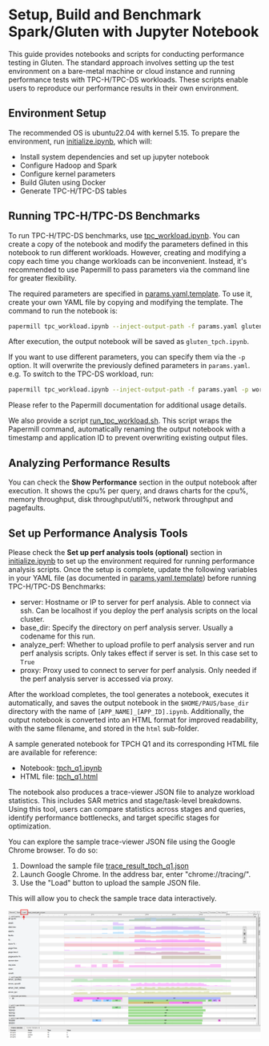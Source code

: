 # Setup, Build and Benchmark Spark/Gluten with Jupyter Notebook

This guide provides notebooks and scripts for conducting performance testing in Gluten. The standard approach involves setting up the test environment on a bare-metal machine or cloud instance and running performance tests with TPC-H/TPC-DS workloads. These scripts enable users to reproduce our performance results in their own environment.

## Environment Setup

The recommended OS is ubuntu22.04 with kernel 5.15. To prepare the environment, run [initialize.ipynb](./initialize.ipynb), which will:

- Install system dependencies and set up jupyter notebook
- Configure Hadoop and Spark
- Configure kernel parameters
- Build Gluten using Docker
- Generate TPC-H/TPC-DS tables

## Running TPC-H/TPC-DS Benchmarks

To run TPC-H/TPC-DS benchmarks, use [tpc_workload.ipynb](./tpc_workload.ipynb). You can create a copy of the notebook and modify the parameters defined in this notebook to run different workloads. However, creating and modifying a copy each time you change workloads can be inconvenient. Instead, it's recommended to use Papermill to pass parameters via the command line for greater flexibility.

The required parameters are specified in [params.yaml.template](./params.yaml.template). To use it, create your own YAML file by copying and modifying the template. The command to run the notebook is:

```bash
papermill tpc_workload.ipynb --inject-output-path -f params.yaml gluten_tpch.ipynb
```
After execution, the output notebook will be saved as `gluten_tpch.ipynb`.

If you want to use different parameters, you can specify them via the `-p` option. It will overwrite the previously defined parameters in `params.yaml`. e.g. To switch to the TPC-DS workload, run:

```bash
papermill tpc_workload.ipynb --inject-output-path -f params.yaml -p workoad tpcds gluten_tpcds.ipynb
```

Please refer to the Papermill documentation for additional usage details.

We also provide a script [run_tpc_workload.sh](./run_tpc_workload.sh). This script wraps the Papermill command, automatically renaming the output notebook with a timestamp and application ID to prevent overwriting existing output files.

## Analyzing Performance Results

You can check the **Show Performance** section in the output notebook after execution. It shows the cpu% per query, and draws charts for the cpu%, memory throughput, disk throughput/util%, network throughput and pagefaults.

## Set up Performance Analysis Tools

Please check the **Set up perf analysis tools (optional)** section in [initialize.ipynb](./initialize.ipynb) to set up the environment required for running performance analysis scripts. Once the setup is complete, update the following variables in your YAML file (as documented in [params.yaml.template](./params.yaml.template)) before running TPC-H/TPC-DS Benchmarks:

- server: Hostname or IP to server for perf analysis. Able to connect via ssh. Can be localhost if you deploy the perf analysis scripts on the local cluster.
- base_dir: Specify the directory on perf analysis server. Usually a codename for this run.
- analyze_perf: Whether to upload profile to perf analysis server and run perf analysis scripts. Only takes effect if server is set. In this case set to `True`
- proxy: Proxy used to connect to server for perf analysis. Only needed if the perf analysis server is accessed via proxy.

After the workload completes, the tool generates a notebook, executes it automatically, and saves the output notebook in the `$HOME/PAUS/base_dir` directory with the name of `[APP_NAME]_[APP_ID].ipynb`. Additionally, the output notebook is converted into an HTML format for improved readability, with the same filename, and stored in the `html` sub-folder.

A sample generated notebook for TPCH Q1 and its corresponding HTML file are available for reference:
- Notebook: [tpch_q1.ipynb](./sample/tpch_q1.ipynb)
- HTML file: [tpch_q1.html](./sample/tpch_q1.html)

The notebook also produces a trace-viewer JSON file to analyze workload statistics. This includes SAR metrics and stage/task-level breakdowns. Using this tool, users can compare statistics across stages and queries, identify performance bottlenecks, and target specific stages for optimization.

You can explore the sample trace-viewer JSON file using the Google Chrome browser. To do so: 

1. Download the sample file [trace_result_tpch_q1.json](./sample/trace_result_tpch_q1.json)
2. Launch Google Chrome. In the address bar, enter "chrome://tracing/".
3. Use the "Load" button to upload the sample JSON file.

This will allow you to check the sample trace data interactively.

![trace-result-tpch-q1](./sample/Trace-viewer.png)
